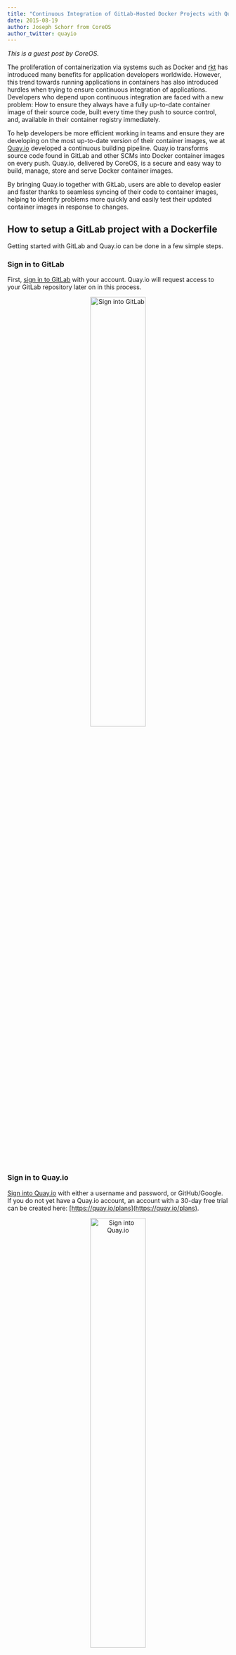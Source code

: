 ```yaml
---
title: "Continuous Integration of GitLab-Hosted Docker Projects with Quay.io"
date: 2015-08-19
author: Joseph Schorr from CoreOS
author_twitter: quayio
---
```


_This is a guest post by CoreOS._

The proliferation of containerization via systems such as Docker and [rkt](https://github.com/coreos/rkt) has introduced many benefits for application developers worldwide. However, this trend towards running applications in containers has also introduced hurdles when trying to ensure continuous integration of applications. Developers who depend upon continuous integration are faced with a new problem: How to ensure they always have a fully up-to-date container image of their source code, built every time they push to source control, and, available in their container registry immediately.

To help developers be more efficient working in teams and ensure they are developing on the most up-to-date version of their container images, we at [Quay.io](https://quay.io/) developed a continuous building pipeline.
Quay.io transforms source code found in GitLab and other SCMs into Docker container images on every push. Quay.io, delivered by CoreOS, is a secure and easy way to build, manage, store and serve Docker container images.

By bringing Quay.io together with GitLab, users are able to develop easier and faster thanks to seamless syncing of their code to container images, helping to identify problems more quickly and easily test their updated container images in response to changes.

<!-- more -->

## How to setup a GitLab project with a Dockerfile

Getting started with GitLab and Quay.io can be done in a few simple steps.

### Sign in to GitLab

First, [sign in to GitLab](https://gitlab.com/users/sign_in) with your account.
Quay.io will request access to your GitLab repository later on in this process.

<center><img alt="Sign into GitLab" src="/images/quayio/gitlab-login.png" style="width:50%;padding-bottom:15px;"></center>

### Sign in to Quay.io

[Sign into Quay.io](https://quay.io/signin) with either a username and password, or GitHub/Google.
If you do not yet have a Quay.io account, an account with a 30-day free trial can be created here: [https://quay.io/plans](https://quay.io/plans).

<center><img alt="Sign into Quay.io" src="/images/quayio/quay-login.png" style="width:50%;padding-bottom:15px;"></center>

### Use an existing container repository in Quay.io

If you have an existing container repository in Quay.io, click on the repository you’d like to automatically build, and click the builds tab found on the left-hand side of the repository screen:

![Quay.io build tab](/images/quayio/build-tab.png)

From here, scroll to the bottom of the tab and click the “Create Build Trigger” button.
You will be presented with a menu showing the various source control management systems supported by Quay.io.
Choose **GitLab Repository Push**:

![Creating a Quay.io build trigger](/images/quayio/create-trigger.png)

### Create a new container repository in Quay.io

If you do not yet have a container repository on Quay.io, follow these instructions to create a new repository.

Click the **+** icon next to your username in the upper right hand corner of Quay.io, and click [**New Repository**](https://quay.io/new/):

<center><img alt="Creating a new Quay.io repository" src="/images/quayio/new-repo.png" style="width:75%;padding-bottom:15px;"></center>

You will be asked for a new name for the repository, whether to make it public or private, and how to initialize the repository.

Choose **Link to a GitLab Repository Push** for the Initialize Repository option:

<center><img alt="Initializing a Quay.io repository" src="/images/quayio/initialize-repo.png" style="width:50%;padding-bottom:15px;"></center>

### Allow Quay.io access to GitLab

Once the above process has completed, you will be redirected to GitLab to begin the build trigger setup process:

<center><img "GitLab OAuth flow" src="/images/quayio/oauth.png" style="width:50%;padding-bottom:15px;"></center>

Click **Authorize** to grant Quay.io access to your GitLab repositories.

### Select the GitLab repository to build

After authorization, GitLab will redirect you back to Quay.io, which (after a few moments) will display the trigger setup dialog:

![Quay.io trigger dialog](/images/quayio/dialog1.png)

Choose a GitLab repository to build (or enter the repository in the repository box) and click **Next**.

### Finish GitLab trigger setup

You will be asked for other information pertaining to the build, such as the subdirectory that contains the Dockerfile (usually this is just “/”), what branches/tags to build (by default: everything) and whether to use a [Robot Account](http://docs.quay.io/glossary/robot-accounts.html) as pull credentials (only required if you have a private base image on Quay.io).

Once this information is entered, the build trigger will be setup on GitLab:

![Final Quay.io trigger dialog](/images/quayio/dialog2.png)

From this point forward, any pushes to your GitLab repository will immediately start a build on Quay.io of the commit pushed.

If you want to view a build without a GitLab push, you can click **Run Trigger Now** to have Quay.io pull the latest commit from GitLab and begin a build to populate your container repository.

### Monitor GitLab builds on Quay.io

All builds triggered from GitLab can be found under the builds tab in the repository page.
Each build shows its status, the commit information and links to the commit itself on GitLab:

![Active build on a Quay.io build tab](/images/quayio/build.png)

Clicking on the build ID will take you to a page to view the logs of the build in real-time:

![Build logs on Quay.io](/images/quayio/build-logs.png)

The logs for each step can be displayed by clicking on the **>** arrow next to the step, to expands it.

### GitLab + Quay.io = 👍

As we’ve seen, setting up a continuous integration pipeline from GitLab to Quay.io can be done in a few short and easy steps.
The combination of these two powerful services allows developers to be confident that when source code is updated, there will be a fully updated Docker container available for testing and usage with a few short minutes.

To get started with Quay.io, [sign up for a free 30-day trial](https://quay.io/?utm_source=GitLab&utm_medium=Blog&utm_campaign=GitLab) or [contact us](https://quay.io/contact/) if you have any questions.

Want to build GitLab repositories behind your firewall? We got you covered with our on-premises [Quay.io Enterprise Registry](https://coreos.com/products/enterprise-registry/).
